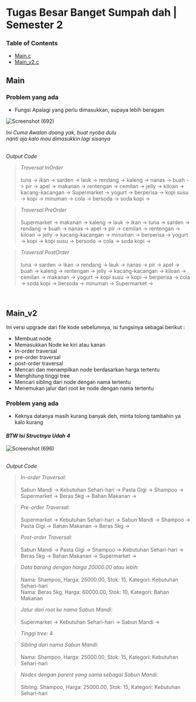 # Tugas Besar Banget Sumpah dah | Semester 2
### Table of Contents

- [Main.c](#Main)
- [Main_v2.c](#Main_v2)

## Main
### Problem yang ada

- Fungsi Apalagi yang perlu dimasukkan, supaya lebih beragam <br>

![Screenshot (692)](https://github.com/iniparhan/Tugas-Besar-Banget-Semester-2/assets/105894704/bb9cab9f-9060-4057-875d-08f0ec8787cf)

_Ini Cuma Awalan doang yak, buat nyoba dulu_ <br>
_nanti aja kalo mau dimasukkin lagi sisanya_ 

<br> _Output Code_ <br>
> _Traversal InOrder_ <br><br> tuna -> ikan -> sarden -> lauk -> rendang -> kaleng -> nanas -> buah -> pir -> apel -> makanan -> rentengan -> cemilan -> jelly -> kiloan -> kacang-kacangan -> Supermarket -> yogurt -> berperisa -> kopi susu -> kopi -> minuman -> cola -> bersoda -> soda kopi -> 

> _Traversal PreOrder_ <br><br> Supermarket -> makanan -> kaleng -> lauk -> ikan -> tuna -> sarden -> rendang -> buah -> nanas -> apel -> pir -> cemilan -> rentengan -> kiloan -> jelly -> kacang-kacangan -> minuman -> berperisa -> yogurt -> kopi -> kopi susu -> bersoda -> cola -> soda kopi -> 

> _Traversal PostOrder_ <br><br> tuna -> sarden -> ikan -> rendang -> lauk -> nanas -> pir -> apel -> buah -> kaleng -> rentengan -> jelly -> kacang-kacangan -> kiloan -> cemilan -> makanan -> yogurt -> kopi susu -> kopi -> berperisa -> cola -> soda kopi -> bersoda -> minuman -> Supermarket -> 
<br>

## Main_v2

Ini versi upgrade dari file kode sebelumnya, isi fungsinya sebagai berikut :

- Membuat node
- Memasukkan Node ke kiri atau kanan
- In-order traversal
- pre-order traversal
- post-order traversal
- Mencari dan menampilkan node berdasarkan harga tertentu
- Menghitung tinggi tree
- Mencari sibling dari node dengan nama tertentu
- Menemukan jalur dari root ke node dengan nama tertentu

### Problem yang ada
- Keknya datanya masih kurang banyak deh, minta tolong tambahin ya kalo kurang

#### _BTW Isi Structnya Udah 4_

![Screenshot (696)](https://github.com/iniparhan/Tugas-Besar-Banget-Semester-2/assets/105894704/2f8eb4f1-047c-41e4-a05f-53ea4f473982)

<br> _Output Code_ <br>

> _In-order Traversal:_ <br><br> Sabun Mandi -> Kebutuhan Sehari-hari -> Pasta Gigi -> Shampoo -> Supermarket -> Beras 5kg -> Bahan Makanan ->     

> _Pre-order Traversal:_ <br><br> Supermarket -> Kebutuhan Sehari-hari -> Sabun Mandi -> Shampoo -> Pasta Gigi -> Bahan Makanan -> Beras 5kg ->     

> _Post-order Traversal:_ <br><br> Sabun Mandi -> Pasta Gigi -> Shampoo -> Kebutuhan Sehari-hari -> Beras 5kg -> Bahan Makanan -> Supermarket ->     

> _Data barang dengan harga 20000.00 atau lebih:_ <br><br> Nama: Shampoo, Harga: 25000.00, Stok: 15, Kategori: Kebutuhan Sehari-hari <br> Nama: Beras 5kg, Harga: 60000.00, Stok: 10, Kategori: Bahan Makanan

> _Jalur dari root ke nama Sabun Mandi:_ <br><br> Supermarket -> Kebutuhan Sehari-hari -> Sabun Mandi ->   

> _Tinggi tree:_ 4

> _Sibling dari nama Sabun Mandi:_ <br><br> Nama: Shampoo, Harga: 25000.00, Stok: 15, Kategori: Kebutuhan Sehari-hari

> _Nodes dengan parent yang sama sebagai Sabun Mandi:_ <br><br> Sibling: Shampoo, Harga: 25000.00, Stok: 15, Kategori: Kebutuhan Sehari-hari
